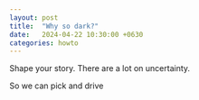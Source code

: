 ```yaml
---
layout: post
title:  "Why so dark?"
date:   2024-04-22 10:30:00 +0630
categories: howto
---
```

Shape your story.
There are a lot on uncertainty.

So we can pick and drive

